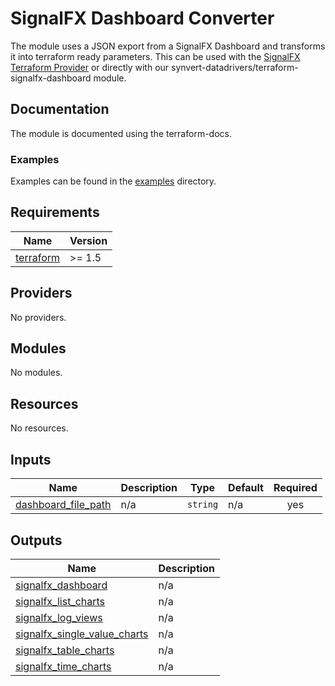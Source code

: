 # SignalFX Dashboard Converter

The module uses a JSON export from a SignalFX Dashboard and transforms it into terraform ready parameters.
This can be used with the [SignalFX Terraform Provider](https://registry.terraform.io/providers/splunk-terraform/signalfx/) or directly with our synvert-datadrivers/terraform-signalfx-dashboard module.

## Documentation

The module is documented using the terraform-docs.

### Examples

Examples can be found in the [examples](./examples) directory.


<!-- BEGINNING OF PRE-COMMIT-TERRAFORM DOCS HOOK -->
## Requirements

| Name | Version |
|------|---------|
| <a name="requirement_terraform"></a> [terraform](#requirement\_terraform) | >= 1.5 |

## Providers

No providers.

## Modules

No modules.

## Resources

No resources.

## Inputs

| Name | Description | Type | Default | Required |
|------|-------------|------|---------|:--------:|
| <a name="input_dashboard_file_path"></a> [dashboard\_file\_path](#input\_dashboard\_file\_path) | n/a | `string` | n/a | yes |

## Outputs

| Name | Description |
|------|-------------|
| <a name="output_signalfx_dashboard"></a> [signalfx\_dashboard](#output\_signalfx\_dashboard) | n/a |
| <a name="output_signalfx_list_charts"></a> [signalfx\_list\_charts](#output\_signalfx\_list\_charts) | n/a |
| <a name="output_signalfx_log_views"></a> [signalfx\_log\_views](#output\_signalfx\_log\_views) | n/a |
| <a name="output_signalfx_single_value_charts"></a> [signalfx\_single\_value\_charts](#output\_signalfx\_single\_value\_charts) | n/a |
| <a name="output_signalfx_table_charts"></a> [signalfx\_table\_charts](#output\_signalfx\_table\_charts) | n/a |
| <a name="output_signalfx_time_charts"></a> [signalfx\_time\_charts](#output\_signalfx\_time\_charts) | n/a |
<!-- END OF PRE-COMMIT-TERRAFORM DOCS HOOK -->
